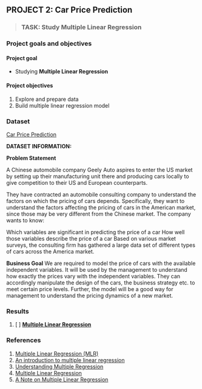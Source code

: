 ## PROJECT 2: Car Price Prediction

> ### TASK: Study Multiple Linear Regression
> 

### Project goals and objectives

#### Project goal

- Studying **Multiple Linear Regression**

#### Project objectives

1. Explore and prepare data 
2. Build multiple linear regression model


### Dataset

[Car Price Prediction](https://www.kaggle.com/hellbuoy/car-price-prediction)

**DATASET INFORMATION:**

**Problem Statement**

A Chinese automobile company Geely Auto aspires to enter the US market by setting up their manufacturing unit there and producing cars locally to give competition to their US and European counterparts.

They have contracted an automobile consulting company to understand the factors on which the pricing of cars depends. Specifically, they want to understand the factors affecting the pricing of cars in the American market, since those may be very different from the Chinese market. The company wants to know:

Which variables are significant in predicting the price of a car
How well those variables describe the price of a car
Based on various market surveys, the consulting firm has gathered a large data set of different types of cars across the America market.

**Business Goal**
We are required to model the price of cars with the available independent variables. It will be used by the management to understand how exactly the prices vary with the independent variables. They can accordingly manipulate the design of the cars, the business strategy etc. to meet certain price levels. Further, the model will be a good way for management to understand the pricing dynamics of a new market.


### Results

1. [ ] [**Multiple Linear Regression**]()



### References

1. [Multiple Linear Regression (MLR)](https://www.investopedia.com/terms/m/mlr.asp)
2. [An introduction to multiple linear regression](https://www.scribbr.com/statistics/multiple-linear-regression/)
3. [Understanding Multiple Regression](https://towardsdatascience.com/understanding-multiple-regression-249b16bde83e)
4. [Multiple Linear Regression](https://milnepublishing.geneseo.edu/natural-resources-biometrics/chapter/chapter-8-multiple-linear-regression/)
5. [A Note on Multiple Linear Regression](https://www.analyticssteps.com/blogs/multiple-linear-regression)


